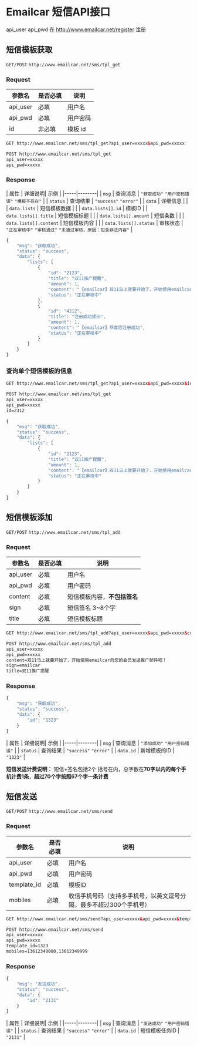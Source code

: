 # Emailcar 短信API接口


api_user api_pwd 在 http://www.emailcar.net/register 注册

## 短信模板获取


`GET/POST` `http://www.emailcar.net/sms/tpl_get`

### Request

| 参数名 | 是否必填 | 说明 |
|-------|---------|-----|
| api_user | 必填 | 用户名 |
| api_pwd | 必填 | 用户密码 |
| id      | 非必填 | 模板 id |

```html
GET http://www.emailcar.net/sms/tpl_get?api_user=xxxxx&api_pwd=xxxxx  

POST http://www.emailcar.net/sms/tpl_get
api_user=xxxxx
api_pwd=xxxxx
```

### Response

| 属性 | 详细说明| 示例 |
|-----|--------|
| `msg` | 查询消息 | `"获取成功"` `"用户密码错误"` `"模板不存在"` |
| `status` | 查询结果 | `"success"` `"error"` |
| `data` | 详细信息 | |
| `data.lists` | 短信模板数据 | |
| `data.lists[].id` | 模板ID |
| `data.lists[].title` | 短信模板标题 | |
| `data.lsits[].amount` | 短信条数 | |
| `data.lists[].content` | 短信模板内容 | |
| `data.lists[].status` | 审核状态 | `"正在审核中"` `"审核通过"` `"未通过审核，原因：包含非法内容"` |

```js
{
    "msg": "获取成功",
    "status": "success",
    "data": {
        "lists": [
            {
                "id": "2123",
                "title": "双11推广提醒",
                "amount": 1,
                "content": "【emailcar】双11马上就要开始了，开始使用emailcar向您的会员发送推广邮件吧！",
                "status": "正在审核中"
            },
            {
                "id": "4212",
                "title": "注册成功提示",
                "amount": 1,
                "content": "【emailcar】恭喜您注册成功",
                "status": "正在审核中"
            }
        ]
    }
}
```


### 查询单个短信模板的信息

```html
GET http://www.emailcar.net/sms/tpl_get?api_user=xxxxx&api_pwd=xxxxx&id=2312  

POST http://www.emailcar.net/sms/tpl_get
api_user=xxxxx
api_pwd=xxxxx
id=2312
```
```js
{
    "msg": "获取成功",
    "status": "success",
    "data": {
        "lists": [
            {
                "id": "2123",
                "title": "双11推广提醒",
                "amount": 1,
                "content": "【emailcar】双11马上就要开始了，开始使用emailcar向您的会员发送推广邮件吧！",
                "status": "正在审核中"
            }
        ]
    }
}
```

## 短信模板添加


`GET/POST` `http://www.emailcar.net/sms/tpl_add`

### Request

| 参数名 | 是否必填 | 说明 |
|-------|---------|-----|
| api_user | 必填 | 用户名 |
| api_pwd | 必填 | 用户密码 |
| content| 必填 | 短信模板内容，**不包括签名** |
| sign | 必填 | 短信签名 3~8个字 |
| title | 必填 | 短信模板标题 |

```html
GET http://www.emailcar.net/sms/tpl_add?api_user=xxxxx&api_pwd=xxxxx&content=双11马上就要开始了，开始使用emailcar向您的会员发送推广邮件吧！&sign=emailcar&title=双11推广提醒

POST http://www.emailcar.net/sms/tpl_add
api_user=xxxxx
api_pwd=xxxxx
content=双11马上就要开始了，开始使用emailcar向您的会员发送推广邮件吧！
sign=emailcar
title=双11推广提醒
```

### Response

```js
{
    "msg": "获取成功",
    "status": "success",
    "data": {
        "id": "1323"
    }
}
```

| 属性 | 详细说明| 示例 |
|-----|--------|
| `msg` | 查询消息 | `"添加成功"` `"用户密码错误"` |
| `status` | 查询结果 | `"success"` `"error"` |
| `data.id` | 新增模板的ID | `"1323"` |

**短信发送计费说明：** 短信+签名包括2个 括号在内，总字数在**70字以内的每个手机计费1条**，**超过70个字按照67个字一条计费**

## 短信发送

`GET/POST` `http://www.emailcar.net/sms/send`

### Request

| 参数名 | 是否必填 | 说明 |
|-------|---------|-----|
| api_user | 必填 | 用户名 |
| api_pwd | 必填 | 用户密码 |
| template_id| 必填 | 模板ID |
| mobiles | 必填 | 收信手机号码（支持多手机号，以英文逗号分隔，最多不超过300个手机号） |

```html
GET http://www.emailcar.net/sms/send?api_user=xxxxx&api_pwd=xxxxx&template_id=1323&mobiles=13612340000,13612349999

POST http://www.emailcar.net/sms/send
api_user=xxxxx
api_pwd=xxxxx
template_id=1323
mobiles=13612340000,13612349999
```

### Response

```js
{
    "msg": "发送成功",
    "status": "success",
    "data": {
        "id": "2131"
    }
}
```

| 属性 | 详细说明| 示例 |
|-----|--------|
| `msg` | 查询消息 | `"发送成功"` `"用户密码错误"` |
| `status` | 查询结果 | `"success"` `"error"` |
| `data.id` | 短信模板任务ID | `"2131"` |
